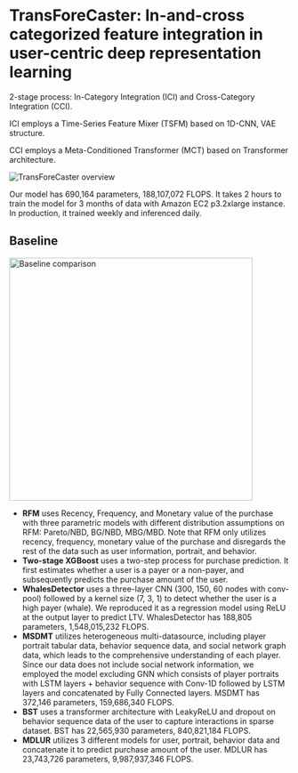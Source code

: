 # TransForeCaster: In-and-cross categorized feature integration in user-centric deep representation learning

2-stage process: In-Category Integration (ICI) and Cross-Category Integration (CCI).

ICI employs a Time-Series Feature Mixer (TSFM) based on 1D-CNN, VAE structure.

CCI employs a Meta-Conditioned Transformer (MCT) based on Transformer architecture.

![TransForeCaster overview](https://github.com/bagelcode-data-science-team/TransForeCaster/assets/131356997/bf67100a-5d9f-4a7f-8ba4-b217962e35d5)

Our model has 690,164 parameters, 188,107,072 FLOPS.
It takes 2 hours to train the model for 3 months of data with Amazon EC2 p3.2xlarge instance.
In production, it trained weekly and inferenced daily.

## Baseline

<img width="437" alt="Baseline comparison" src="https://github.com/bagelcode-data-science-team/TransForeCaster/assets/131356997/ccbd5bd3-7979-4688-99df-a6204673bc91">

- **RFM** uses Recency, Frequency, and Monetary value of the purchase with three parametric models with different distribution assumptions on RFM: Pareto/NBD, BG/NBD, MBG/MBD. Note that RFM only utilizes recency, frequency, monetary value of the purchase and disregards the rest of the data such as user information, portrait, and behavior.
- **Two-stage XGBoost** uses a two-step process for purchase prediction. It first estimates whether a user is a payer or a non-payer, and subsequently predicts the purchase amount of the user.
- **WhalesDetector** uses a three-layer CNN (300, 150, 60 nodes with conv-pool) followed by a kernel size (7, 3, 1) to detect whether the user is a high payer (whale). We reproduced it as a regression model using ReLU at the output layer to predict LTV. WhalesDetector has 188,805 parameters, 1,548,015,232 FLOPS.
- **MSDMT** utilizes heterogeneous multi-datasource, including player portrait tabular data, behavior sequence data, and social network graph data, which leads to the comprehensive understanding of each player. Since our data does not include social network information, we employed the model excluding GNN which consists of player portraits with LSTM layers + behavior sequence with Conv-1D followed by LSTM layers and concatenated by Fully Connected layers. MSDMT has 372,146 parameters, 159,686,340 FLOPS.
- **BST** uses a transformer architecture with LeakyReLU and dropout on behavior sequence data of the user to capture interactions in sparse dataset. BST has 22,565,930 parameters, 840,821,184 FLOPS.
- **MDLUR** utilizes 3 different models for user, portrait, behavior data and concatenate it to predict purchase amount of the user. MDLUR has 23,743,726 parameters, 9,987,937,346 FLOPS.
